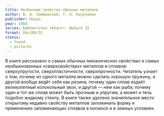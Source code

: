 ```yaml
---
title: Необычные свойства обычных металлов
author: В. А. Займовский, Т. Л. Колупаева
publisher: Наука
year: 1984
series: Библиотечка «Квант». Выпуск 32
format: 84×108/32
status:
  - found
  - pictures
---
```


В книге рассказано о самых обычных механических свойствах и самых необыкновенных «сверхсвойствах» металлов и сплавов: сверхупругости, сверхпластичности, сверхпрочности. Читатель узнает о том, почему из одного металла можно сделать хорошую пружину, а другой вообще ведёт себя как резина; почему один сплав издаёт великолепный колокольный звон, и другой — нем как рыба; почему один и тот же сплав может быть прочным и упругим, а может и течь подобно жидкому стеклу. В книге также уделено значительное место открытому недавно свойству металлов запоминать форму и применению запоминающих сплавов в космосе и в земных условиях.
